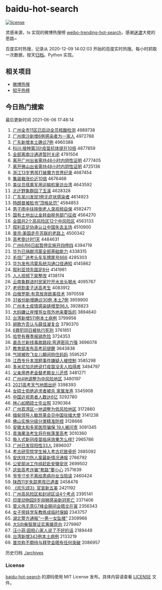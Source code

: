 # baidu-hot-search

[![license](https://img.shields.io/github/license/Arrackisarookie/baidu-hot-search)](https://github.com/Arrackisarookie/baidu-hot-search/blob/master/LICENSE)

灵感来源，ts 实现的微博热搜榜 [weibo-trending-hot-search](https://github.com/justjavac/weibo-trending-hot-search)，感谢[迷渡](https://github.com/justjavac)大佬的思路~

百度实时热搜，记录从 2020-12-09 14:02:03 开始的百度实时热搜。每小时抓取一次数据，按天[归档](./archives)。Python 实现。

## 相关项目
+ [微博热搜](https://github.com/Arrackisarookie/weibo-hot-search)
+ [知乎热榜](https://github.com/Arrackisarookie/zhihu-top-search)

## 今日热门搜索

<!-- Rank Begin -->

最后更新时间 2021-06-06 17:48:14

1. [广州全市11区已启动全员核酸检测](http://www.baidu.com/baidu?cl=3&tn=SE_baiduhomet8_jmjb7mjw&rsv_dl=fyb_top&fr=top1000&wd=%B9%E3%D6%DD%C8%AB%CA%D011%C7%F8%D2%D1%C6%F4%B6%AF%C8%AB%D4%B1%BA%CB%CB%E1%BC%EC%B2%E2) 4989738
1. [广州南沙新增6例感染者为一家人](http://www.baidu.com/baidu?cl=3&tn=SE_baiduhomet8_jmjb7mjw&rsv_dl=fyb_top&fr=top1000&wd=%B9%E3%D6%DD%C4%CF%C9%B3%D0%C2%D4%F66%C0%FD%B8%D0%C8%BE%D5%DF%CE%AA%D2%BB%BC%D2%C8%CB) 4972788
1. [广东新增本土确诊7例](http://www.baidu.com/baidu?cl=3&tn=SE_baiduhomet8_jmjb7mjw&rsv_dl=fyb_top&fr=top1000&wd=%B9%E3%B6%AB%D0%C2%D4%F6%B1%BE%CD%C1%C8%B7%D5%EF7%C0%FD) 4960388
1. [科兴:接种第3针疫苗抗体提升10倍](http://www.baidu.com/baidu?cl=3&tn=SE_baiduhomet8_jmjb7mjw&rsv_dl=fyb_top&fr=top1000&wd=%BF%C6%D0%CB%3A%BD%D3%D6%D6%B5%DA3%D5%EB%D2%DF%C3%E7%BF%B9%CC%E5%CC%E1%C9%FD10%B1%B6) 4877859
1. [全部离南沙通道暂时关闭](http://www.baidu.com/baidu?cl=3&tn=SE_baiduhomet8_jmjb7mjw&rsv_dl=fyb_top&fr=top1000&wd=%C8%AB%B2%BF%C0%EB%C4%CF%C9%B3%CD%A8%B5%C0%D4%DD%CA%B1%B9%D8%B1%D5) 4791504
1. [离开广州出省需持48小时内阴性证明](http://www.baidu.com/baidu?cl=3&tn=SE_baiduhomet8_jmjb7mjw&rsv_dl=fyb_top&fr=top1000&wd=%C0%EB%BF%AA%B9%E3%D6%DD%B3%F6%CA%A1%D0%E8%B3%D648%D0%A1%CA%B1%C4%DA%D2%F5%D0%D4%D6%A4%C3%F7) 4777405
1. [离开佛山出省需持48小时内阴性证明](http://www.baidu.com/baidu?cl=3&tn=SE_baiduhomet8_jmjb7mjw&rsv_dl=fyb_top&fr=top1000&wd=%C0%EB%BF%AA%B7%F0%C9%BD%B3%F6%CA%A1%D0%E8%B3%D648%D0%A1%CA%B1%C4%DA%D2%F5%D0%D4%D6%A4%C3%F7) 4725136
1. [浙江13岁男孩打破魔方世界纪录](http://www.baidu.com/baidu?cl=3&tn=SE_baiduhomet8_jmjb7mjw&rsv_dl=fyb_top&fr=top1000&wd=%D5%E3%BD%AD13%CB%EA%C4%D0%BA%A2%B4%F2%C6%C6%C4%A7%B7%BD%CA%C0%BD%E7%BC%CD%C2%BC) 4687454
1. [集装箱涨价近10倍](http://www.baidu.com/baidu?cl=3&tn=SE_baiduhomet8_jmjb7mjw&rsv_dl=fyb_top&fr=top1000&wd=%BC%AF%D7%B0%CF%E4%D5%C7%BC%DB%BD%FC10%B1%B6) 4676468
1. [美议员搭乘军用运输机窜访台湾](http://www.baidu.com/baidu?cl=3&tn=SE_baiduhomet8_jmjb7mjw&rsv_dl=fyb_top&fr=top1000&wd=%C3%C0%D2%E9%D4%B1%B4%EE%B3%CB%BE%FC%D3%C3%D4%CB%CA%E4%BB%FA%B4%DC%B7%C3%CC%A8%CD%E5) 4643592
1. [北迁野象群回了玉溪](http://www.baidu.com/baidu?cl=3&tn=SE_baiduhomet8_jmjb7mjw&rsv_dl=fyb_top&fr=top1000&wd=%B1%B1%C7%A8%D2%B0%CF%F3%C8%BA%BB%D8%C1%CB%D3%F1%CF%AA) 4628328
1. [广东吴川发现1例无症状感染者](http://www.baidu.com/baidu?cl=3&tn=SE_baiduhomet8_jmjb7mjw&rsv_dl=fyb_top&fr=top1000&wd=%B9%E3%B6%AB%CE%E2%B4%A8%B7%A2%CF%D61%C0%FD%CE%DE%D6%A2%D7%B4%B8%D0%C8%BE%D5%DF) 4614923
1. [特朗普被脸书“顶格处罚”](http://www.baidu.com/baidu?cl=3&tn=SE_baiduhomet8_jmjb7mjw&rsv_dl=fyb_top&fr=top1000&wd=%CC%D8%C0%CA%C6%D5%B1%BB%C1%B3%CA%E9%A1%B0%B6%A5%B8%F1%B4%A6%B7%A3%A1%B1) 4584853
1. [男子雨中扶摔倒老人录视频自保](http://www.baidu.com/baidu?cl=3&tn=SE_baiduhomet8_jmjb7mjw&rsv_dl=fyb_top&fr=top1000&wd=%C4%D0%D7%D3%D3%EA%D6%D0%B7%F6%CB%A4%B5%B9%C0%CF%C8%CB%C2%BC%CA%D3%C6%B5%D7%D4%B1%A3) 4582471
1. [国有土地出让金转由税务部门征收](http://www.baidu.com/baidu?cl=3&tn=SE_baiduhomet8_jmjb7mjw&rsv_dl=fyb_top&fr=top1000&wd=%B9%FA%D3%D0%CD%C1%B5%D8%B3%F6%C8%C3%BD%F0%D7%AA%D3%C9%CB%B0%CE%F1%B2%BF%C3%C5%D5%F7%CA%D5) 4564270
1. [全国共2个高风险区12个中风险区](http://www.baidu.com/baidu?cl=3&tn=SE_baiduhomet8_jmjb7mjw&rsv_dl=fyb_top&fr=top1000&wd=%C8%AB%B9%FA%B9%B22%B8%F6%B8%DF%B7%E7%CF%D5%C7%F812%B8%F6%D6%D0%B7%E7%CF%D5%C7%F8) 4563133
1. [叙利亚足协承认让中国失去主场](http://www.baidu.com/baidu?cl=3&tn=SE_baiduhomet8_jmjb7mjw&rsv_dl=fyb_top&fr=top1000&wd=%D0%F0%C0%FB%D1%C7%D7%E3%D0%AD%B3%D0%C8%CF%C8%C3%D6%D0%B9%FA%CA%A7%C8%A5%D6%F7%B3%A1) 4510900
1. [普京:美国走在苏联的老路上](http://www.baidu.com/baidu?cl=3&tn=SE_baiduhomet8_jmjb7mjw&rsv_dl=fyb_top&fr=top1000&wd=%C6%D5%BE%A9%3A%C3%C0%B9%FA%D7%DF%D4%DA%CB%D5%C1%AA%B5%C4%C0%CF%C2%B7%C9%CF) 4500342
1. [高考倒计时1天](http://www.baidu.com/baidu?cl=3&tn=SE_baiduhomet8_jmjb7mjw&rsv_dl=fyb_top&fr=top1000&wd=%B8%DF%BF%BC%B5%B9%BC%C6%CA%B11%CC%EC) 4484631
1. [广州6月6日起暂停实施开四停四](http://www.baidu.com/baidu?cl=3&tn=SE_baiduhomet8_jmjb7mjw&rsv_dl=fyb_top&fr=top1000&wd=%B9%E3%D6%DD6%D4%C26%C8%D5%C6%F0%D4%DD%CD%A3%CA%B5%CA%A9%BF%AA%CB%C4%CD%A3%CB%C4) 4394719
1. [华为已捐献鸿蒙全部基础能力](http://www.baidu.com/baidu?cl=3&tn=SE_baiduhomet8_jmjb7mjw&rsv_dl=fyb_top&fr=top1000&wd=%BB%AA%CE%AA%D2%D1%BE%E8%CF%D7%BA%E8%C3%C9%C8%AB%B2%BF%BB%F9%B4%A1%C4%DC%C1%A6) 4338315
1. [毛坦厂送考头车车牌尾号666](http://www.baidu.com/baidu?cl=3&tn=SE_baiduhomet8_jmjb7mjw&rsv_dl=fyb_top&fr=top1000&wd=%C3%AB%CC%B9%B3%A7%CB%CD%BF%BC%CD%B7%B3%B5%B3%B5%C5%C6%CE%B2%BA%C5666) 4285303
1. [华为发布鸿蒙系统沟通口径通知](http://www.baidu.com/baidu?cl=3&tn=SE_baiduhomet8_jmjb7mjw&rsv_dl=fyb_top&fr=top1000&wd=%BB%AA%CE%AA%B7%A2%B2%BC%BA%E8%C3%C9%CF%B5%CD%B3%B9%B5%CD%A8%BF%DA%BE%B6%CD%A8%D6%AA) 4145862
1. [叙利亚领先国足8分](http://www.baidu.com/baidu?cl=3&tn=SE_baiduhomet8_jmjb7mjw&rsv_dl=fyb_top&fr=top1000&wd=%D0%F0%C0%FB%D1%C7%C1%EC%CF%C8%B9%FA%D7%E38%B7%D6) 4141961
1. [人人视频下架整改](http://www.baidu.com/baidu?cl=3&tn=SE_baiduhomet8_jmjb7mjw&rsv_dl=fyb_top&fr=top1000&wd=%C8%CB%C8%CB%CA%D3%C6%B5%CF%C2%BC%DC%D5%FB%B8%C4) 4138174
1. [云南象群进村民家拧开水龙头喝水](http://www.baidu.com/baidu?cl=3&tn=SE_baiduhomet8_jmjb7mjw&rsv_dl=fyb_top&fr=top1000&wd=%D4%C6%C4%CF%CF%F3%C8%BA%BD%F8%B4%E5%C3%F1%BC%D2%C5%A1%BF%AA%CB%AE%C1%FA%CD%B7%BA%C8%CB%AE) 4095767
1. [老师割麦子送高考生](http://www.baidu.com/baidu?cl=3&tn=SE_baiduhomet8_jmjb7mjw&rsv_dl=fyb_top&fr=top1000&wd=%C0%CF%CA%A6%B8%EE%C2%F3%D7%D3%CB%CD%B8%DF%BF%BC%C9%FA) 4083912
1. [白俄罗斯:有意放弃欧美技术](http://www.baidu.com/baidu?cl=3&tn=SE_baiduhomet8_jmjb7mjw&rsv_dl=fyb_top&fr=top1000&wd=%B0%D7%B6%ED%C2%DE%CB%B9%3A%D3%D0%D2%E2%B7%C5%C6%FA%C5%B7%C3%C0%BC%BC%CA%F5) 3970558
1. [31省份新增确诊30例 本土7例](http://www.baidu.com/baidu?cl=3&tn=SE_baiduhomet8_jmjb7mjw&rsv_dl=fyb_top&fr=top1000&wd=31%CA%A1%B7%DD%D0%C2%D4%F6%C8%B7%D5%EF30%C0%FD%20%B1%BE%CD%C17%C0%FD) 3959900
1. [广州本土疫情感染链增至96人](http://www.baidu.com/baidu?cl=3&tn=SE_baiduhomet8_jmjb7mjw&rsv_dl=fyb_top&fr=top1000&wd=%B9%E3%D6%DD%B1%BE%CD%C1%D2%DF%C7%E9%B8%D0%C8%BE%C1%B4%D4%F6%D6%C196%C8%CB) 3928823
1. [大妈嫌让座慢骂女孩外地来要饭的](http://www.baidu.com/baidu?cl=3&tn=SE_baiduhomet8_jmjb7mjw&rsv_dl=fyb_top&fr=top1000&wd=%B4%F3%C2%E8%CF%D3%C8%C3%D7%F9%C2%FD%C2%EE%C5%AE%BA%A2%CD%E2%B5%D8%C0%B4%D2%AA%B7%B9%B5%C4) 3894640
1. [台湾新增511例本土病例](http://www.baidu.com/baidu?cl=3&tn=SE_baiduhomet8_jmjb7mjw&rsv_dl=fyb_top&fr=top1000&wd=%CC%A8%CD%E5%D0%C2%D4%F6511%C0%FD%B1%BE%CD%C1%B2%A1%C0%FD) 3799956
1. [胡歌方否认与薛佳凝复合](http://www.baidu.com/baidu?cl=3&tn=SE_baiduhomet8_jmjb7mjw&rsv_dl=fyb_top&fr=top1000&wd=%BA%FA%B8%E8%B7%BD%B7%F1%C8%CF%D3%EB%D1%A6%BC%D1%C4%FD%B8%B4%BA%CF) 3790370
1. [6罪犯同日被执行死刑](http://www.baidu.com/baidu?cl=3&tn=SE_baiduhomet8_jmjb7mjw&rsv_dl=fyb_top&fr=top1000&wd=6%D7%EF%B7%B8%CD%AC%C8%D5%B1%BB%D6%B4%D0%D0%CB%C0%D0%CC) 3761851
1. [哈登有赛季报销危险](http://www.baidu.com/baidu?cl=3&tn=SE_baiduhomet8_jmjb7mjw&rsv_dl=fyb_top&fr=top1000&wd=%B9%FE%B5%C7%D3%D0%C8%FC%BC%BE%B1%A8%CF%FA%CE%A3%CF%D5) 3724353
1. [直击兰新线事故路段:弯道密风力强](http://www.baidu.com/baidu?cl=3&tn=SE_baiduhomet8_jmjb7mjw&rsv_dl=fyb_top&fr=top1000&wd=%D6%B1%BB%F7%C0%BC%D0%C2%CF%DF%CA%C2%B9%CA%C2%B7%B6%CE%3A%CD%E4%B5%C0%C3%DC%B7%E7%C1%A6%C7%BF) 3696078
1. [教育部发布高考前提醒](http://www.baidu.com/baidu?cl=3&tn=SE_baiduhomet8_jmjb7mjw&rsv_dl=fyb_top&fr=top1000&wd=%BD%CC%D3%FD%B2%BF%B7%A2%B2%BC%B8%DF%BF%BC%C7%B0%CC%E1%D0%D1) 3643838
1. [气球被吹飞女儿瞬间抱住妈妈](http://www.baidu.com/baidu?cl=3&tn=SE_baiduhomet8_jmjb7mjw&rsv_dl=fyb_top&fr=top1000&wd=%C6%F8%C7%F2%B1%BB%B4%B5%B7%C9%C5%AE%B6%F9%CB%B2%BC%E4%B1%A7%D7%A1%C2%E8%C2%E8) 3595257
1. [江西专升本泄题事件嫌疑人被控制](http://www.baidu.com/baidu?cl=3&tn=SE_baiduhomet8_jmjb7mjw&rsv_dl=fyb_top&fr=top1000&wd=%BD%AD%CE%F7%D7%A8%C9%FD%B1%BE%D0%B9%CC%E2%CA%C2%BC%FE%CF%D3%D2%C9%C8%CB%B1%BB%BF%D8%D6%C6) 3585298
1. [多米尼加总统说打疫苗没夫人掐得疼](http://www.baidu.com/baidu?cl=3&tn=SE_baiduhomet8_jmjb7mjw&rsv_dl=fyb_top&fr=top1000&wd=%B6%E0%C3%D7%C4%E1%BC%D3%D7%DC%CD%B3%CB%B5%B4%F2%D2%DF%C3%E7%C3%BB%B7%F2%C8%CB%C6%FE%B5%C3%CC%DB) 3494797
1. [父亲用养老金替老赖女儿还债](http://www.baidu.com/baidu?cl=3&tn=SE_baiduhomet8_jmjb7mjw&rsv_dl=fyb_top&fr=top1000&wd=%B8%B8%C7%D7%D3%C3%D1%F8%C0%CF%BD%F0%CC%E6%C0%CF%C0%B5%C5%AE%B6%F9%BB%B9%D5%AE) 3481271
1. [广州4地调整为中风险地区](http://www.baidu.com/baidu?cl=3&tn=SE_baiduhomet8_jmjb7mjw&rsv_dl=fyb_top&fr=top1000&wd=%B9%E3%D6%DD4%B5%D8%B5%F7%D5%FB%CE%AA%D6%D0%B7%E7%CF%D5%B5%D8%C7%F8) 3480197
1. [2021高考天气地图出炉](http://www.baidu.com/baidu?cl=3&tn=SE_baiduhomet8_jmjb7mjw&rsv_dl=fyb_top&fr=top1000&wd=2021%B8%DF%BF%BC%CC%EC%C6%F8%B5%D8%CD%BC%B3%F6%C2%AF) 3398393
1. [女硕士拒绝追求者被杀 家属发声](http://www.baidu.com/baidu?cl=3&tn=SE_baiduhomet8_jmjb7mjw&rsv_dl=fyb_top&fr=top1000&wd=%C5%AE%CB%B6%CA%BF%BE%DC%BE%F8%D7%B7%C7%F3%D5%DF%B1%BB%C9%B1%20%BC%D2%CA%F4%B7%A2%C9%F9) 3345908
1. [中国近视患者人数达6亿](http://www.baidu.com/baidu?cl=3&tn=SE_baiduhomet8_jmjb7mjw&rsv_dl=fyb_top&fr=top1000&wd=%D6%D0%B9%FA%BD%FC%CA%D3%BB%BC%D5%DF%C8%CB%CA%FD%B4%EF6%D2%DA) 3292780
1. [林心如晒硕士毕业照](http://www.baidu.com/baidu?cl=3&tn=SE_baiduhomet8_jmjb7mjw&rsv_dl=fyb_top&fr=top1000&wd=%C1%D6%D0%C4%C8%E7%C9%B9%CB%B6%CA%BF%B1%CF%D2%B5%D5%D5) 3290364
1. [广州荔湾区一地调整为低风险地区](http://www.baidu.com/baidu?cl=3&tn=SE_baiduhomet8_jmjb7mjw&rsv_dl=fyb_top&fr=top1000&wd=%B9%E3%D6%DD%C0%F3%CD%E5%C7%F8%D2%BB%B5%D8%B5%F7%D5%FB%CE%AA%B5%CD%B7%E7%CF%D5%B5%D8%C7%F8) 3172860
1. [缅甸领导人敏昂莱会见中国驻缅大使](http://www.baidu.com/baidu?cl=3&tn=SE_baiduhomet8_jmjb7mjw&rsv_dl=fyb_top&fr=top1000&wd=%C3%E5%B5%E9%C1%EC%B5%BC%C8%CB%C3%F4%B0%BA%C0%B3%BB%E1%BC%FB%D6%D0%B9%FA%D7%A4%C3%E5%B4%F3%CA%B9) 3141238
1. [佛山实施分级分类精准防控](http://www.baidu.com/baidu?cl=3&tn=SE_baiduhomet8_jmjb7mjw&rsv_dl=fyb_top&fr=top1000&wd=%B7%F0%C9%BD%CA%B5%CA%A9%B7%D6%BC%B6%B7%D6%C0%E0%BE%AB%D7%BC%B7%C0%BF%D8) 3128666
1. [安徽太和多家医院骗保 19人被问责](http://www.baidu.com/baidu?cl=3&tn=SE_baiduhomet8_jmjb7mjw&rsv_dl=fyb_top&fr=top1000&wd=%B0%B2%BB%D5%CC%AB%BA%CD%B6%E0%BC%D2%D2%BD%D4%BA%C6%AD%B1%A3%2019%C8%CB%B1%BB%CE%CA%D4%F0) 3091345
1. [青海果洛考生将在帐篷里高考](http://www.baidu.com/baidu?cl=3&tn=SE_baiduhomet8_jmjb7mjw&rsv_dl=fyb_top&fr=top1000&wd=%C7%E0%BA%A3%B9%FB%C2%E5%BF%BC%C9%FA%BD%AB%D4%DA%D5%CA%C5%F1%C0%EF%B8%DF%BF%BC) 3010360
1. [吸入式新冠疫苗临床效果怎么样?](http://www.baidu.com/baidu?cl=3&tn=SE_baiduhomet8_jmjb7mjw&rsv_dl=fyb_top&fr=top1000&wd=%CE%FC%C8%EB%CA%BD%D0%C2%B9%DA%D2%DF%C3%E7%C1%D9%B4%B2%D0%A7%B9%FB%D4%F5%C3%B4%D1%F9%3F) 2965786
1. [广州已发现阳性33人](http://www.baidu.com/baidu?cl=3&tn=SE_baiduhomet8_jmjb7mjw&rsv_dl=fyb_top&fr=top1000&wd=%B9%E3%D6%DD%D2%D1%B7%A2%CF%D6%D1%F4%D0%D433%C8%CB) 2896007
1. [考古研究院学生掉入考古坑致骨折](http://www.baidu.com/baidu?cl=3&tn=SE_baiduhomet8_jmjb7mjw&rsv_dl=fyb_top&fr=top1000&wd=%BF%BC%B9%C5%D1%D0%BE%BF%D4%BA%D1%A7%C9%FA%B5%F4%C8%EB%BF%BC%B9%C5%BF%D3%D6%C2%B9%C7%D5%DB) 2885092
1. [安庆持刀伤人案最新情况通报](http://www.baidu.com/baidu?cl=3&tn=SE_baiduhomet8_jmjb7mjw&rsv_dl=fyb_top&fr=top1000&wd=%B0%B2%C7%EC%B3%D6%B5%B6%C9%CB%C8%CB%B0%B8%D7%EE%D0%C2%C7%E9%BF%F6%CD%A8%B1%A8) 2766792
1. [公安部派工作组赶赴安徽安庆](http://www.baidu.com/baidu?cl=3&tn=SE_baiduhomet8_jmjb7mjw&rsv_dl=fyb_top&fr=top1000&wd=%B9%AB%B0%B2%B2%BF%C5%C9%B9%A4%D7%F7%D7%E9%B8%CF%B8%B0%B0%B2%BB%D5%B0%B2%C7%EC) 2699502
1. [这些高考诈骗“套路”要小心](http://www.baidu.com/baidu?cl=3&tn=SE_baiduhomet8_jmjb7mjw&rsv_dl=fyb_top&fr=top1000&wd=%D5%E2%D0%A9%B8%DF%BF%BC%D5%A9%C6%AD%A1%B0%CC%D7%C2%B7%A1%B1%D2%AA%D0%A1%D0%C4) 2571639
1. [爷爷寸步不离给患病孙女当陪读](http://www.baidu.com/baidu?cl=3&tn=SE_baiduhomet8_jmjb7mjw&rsv_dl=fyb_top&fr=top1000&wd=%D2%AF%D2%AF%B4%E7%B2%BD%B2%BB%C0%EB%B8%F8%BB%BC%B2%A1%CB%EF%C5%AE%B5%B1%C5%E3%B6%C1) 2460424
1. [陕西11岁失踪男孩已遇害](http://www.baidu.com/baidu?cl=3&tn=SE_baiduhomet8_jmjb7mjw&rsv_dl=fyb_top&fr=top1000&wd=%C9%C2%CE%F711%CB%EA%CA%A7%D7%D9%C4%D0%BA%A2%D2%D1%D3%F6%BA%A6) 2458478
1. [《欢乐颂3》官宣新五美](http://www.baidu.com/baidu?cl=3&tn=SE_baiduhomet8_jmjb7mjw&rsv_dl=fyb_top&fr=top1000&wd=%A1%B6%BB%B6%C0%D6%CB%CC3%A1%B7%B9%D9%D0%FB%D0%C2%CE%E5%C3%C0) 2421192
1. [广州高风险区和封闭区设4个考点](http://www.baidu.com/baidu?cl=3&tn=SE_baiduhomet8_jmjb7mjw&rsv_dl=fyb_top&fr=top1000&wd=%B9%E3%D6%DD%B8%DF%B7%E7%CF%D5%C7%F8%BA%CD%B7%E2%B1%D5%C7%F8%C9%E84%B8%F6%BF%BC%B5%E3) 2395141
1. [印度动物园9岁母狮感染新冠死亡](http://www.baidu.com/baidu?cl=3&tn=SE_baiduhomet8_jmjb7mjw&rsv_dl=fyb_top&fr=top1000&wd=%D3%A1%B6%C8%B6%AF%CE%EF%D4%B09%CB%EA%C4%B8%CA%A8%B8%D0%C8%BE%D0%C2%B9%DA%CB%C0%CD%F6) 2371406
1. [菅义伟无意G7峰会期间会晤文在寅](http://www.baidu.com/baidu?cl=3&tn=SE_baiduhomet8_jmjb7mjw&rsv_dl=fyb_top&fr=top1000&wd=%DD%D1%D2%E5%CE%B0%CE%DE%D2%E2G7%B7%E5%BB%E1%C6%DA%BC%E4%BB%E1%CE%EE%CE%C4%D4%DA%D2%FA) 2356343
1. [女子带娃学车教练成临时保姆](http://www.baidu.com/baidu?cl=3&tn=SE_baiduhomet8_jmjb7mjw&rsv_dl=fyb_top&fr=top1000&wd=%C5%AE%D7%D3%B4%F8%CD%DE%D1%A7%B3%B5%BD%CC%C1%B7%B3%C9%C1%D9%CA%B1%B1%A3%C4%B7) 2343757
1. [湖北警方通报“一男一女坠楼”](http://www.baidu.com/baidu?cl=3&tn=SE_baiduhomet8_jmjb7mjw&rsv_dl=fyb_top&fr=top1000&wd=%BA%FE%B1%B1%BE%AF%B7%BD%CD%A8%B1%A8%A1%B0%D2%BB%C4%D0%D2%BB%C5%AE%D7%B9%C2%A5%A1%B1) 2309966
1. [大S向柴智屏证实离婚意向](http://www.baidu.com/baidu?cl=3&tn=SE_baiduhomet8_jmjb7mjw&rsv_dl=fyb_top&fr=top1000&wd=%B4%F3S%CF%F2%B2%F1%D6%C7%C6%C1%D6%A4%CA%B5%C0%EB%BB%E9%D2%E2%CF%F2) 2279997
1. [汪小菲:因担心家人说了不好的话](http://www.baidu.com/baidu?cl=3&tn=SE_baiduhomet8_jmjb7mjw&rsv_dl=fyb_top&fr=top1000&wd=%CD%F4%D0%A1%B7%C6%3A%D2%F2%B5%A3%D0%C4%BC%D2%C8%CB%CB%B5%C1%CB%B2%BB%BA%C3%B5%C4%BB%B0) 2189449
1. [台湾新增343例本土病例](http://www.baidu.com/baidu?cl=3&tn=SE_baiduhomet8_jmjb7mjw&rsv_dl=fyb_top&fr=top1000&wd=%CC%A8%CD%E5%D0%C2%D4%F6343%C0%FD%B1%BE%CD%C1%B2%A1%C0%FD) 2133219
1. [普京称不期待与拜登会晤有任何突破](http://www.baidu.com/baidu?cl=3&tn=SE_baiduhomet8_jmjb7mjw&rsv_dl=fyb_top&fr=top1000&wd=%C6%D5%BE%A9%B3%C6%B2%BB%C6%DA%B4%FD%D3%EB%B0%DD%B5%C7%BB%E1%CE%EE%D3%D0%C8%CE%BA%CE%CD%BB%C6%C6) 2086957
<!-- Rank End -->

历史归档 [./archives](./archives)

### License

[baidu-hot-search](https://github.com/Arrackisarookie/baidu-hot-search) 的源码使用 MIT License 发布。具体内容请查看 [LICENSE](./LICENSE) 文件。
